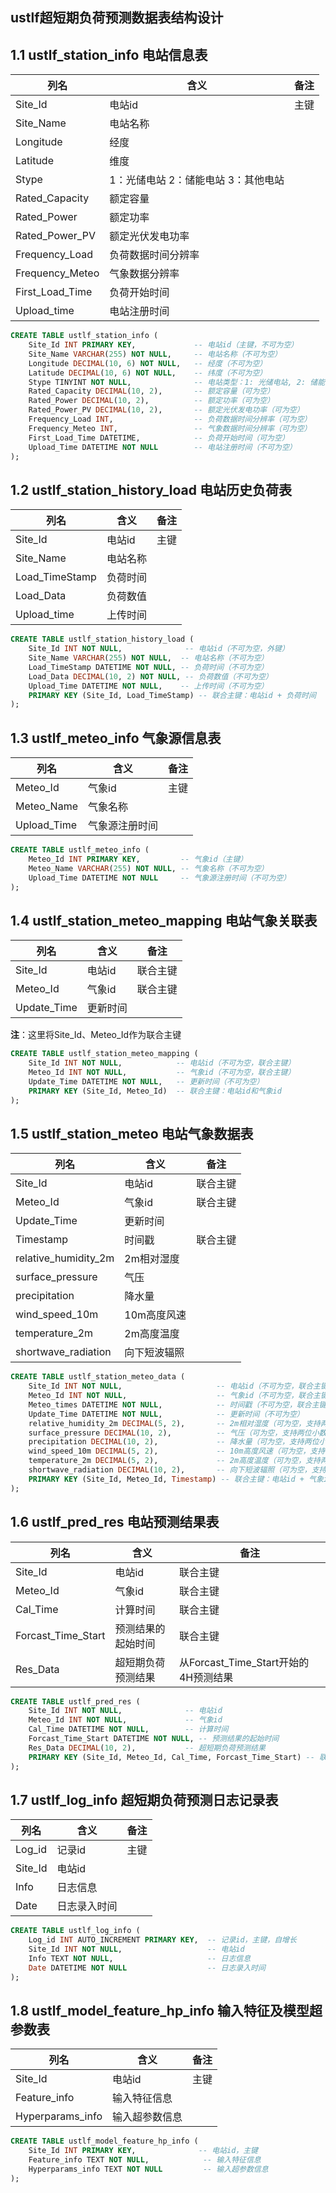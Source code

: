 ## ustlf超短期负荷预测数据表结构设计



## 1.1 ustlf_station_info 电站信息表

| 列名            | 含义                                    | 备注 |
| --------------- | --------------------------------------- | ---- |
| Site_Id         | 电站id                                  | 主键 |
| Site_Name       | 电站名称                                |      |
| Longitude       | 经度                                    |      |
| Latitude        | 维度                                    |      |
| Stype           | 1：光储电站   2：储能电站   3：其他电站 |      |
| Rated_Capacity  | 额定容量                                |      |
| Rated_Power     | 额定功率                                |      |
| Rated_Power_PV  | 额定光伏发电功率                        |      |
| Frequency_Load  | 负荷数据时间分辨率                      |      |
| Frequency_Meteo | 气象数据分辨率                          |      |
| First_Load_Time | 负荷开始时间                            |      |
| Upload_time     | 电站注册时间                            |      |

 

```sql
CREATE TABLE ustlf_station_info (
    Site_Id INT PRIMARY KEY,             -- 电站id（主键，不可为空）
    Site_Name VARCHAR(255) NOT NULL,     -- 电站名称（不可为空）
    Longitude DECIMAL(10, 6) NOT NULL,   -- 经度（不可为空）
    Latitude DECIMAL(10, 6) NOT NULL,    -- 纬度（不可为空）
    Stype TINYINT NOT NULL,              -- 电站类型：1: 光储电站, 2: 储能电站, 3: 其他电站（不可为空）
    Rated_Capacity DECIMAL(10, 2),       -- 额定容量（可为空）
    Rated_Power DECIMAL(10, 2),          -- 额定功率（可为空）
    Rated_Power_PV DECIMAL(10, 2),       -- 额定光伏发电功率（可为空）
    Frequency_Load INT,                  -- 负荷数据时间分辨率（可为空）
    Frequency_Meteo INT,                 -- 气象数据时间分辨率（可为空）
    First_Load_Time DATETIME,            -- 负荷开始时间（可为空）
    Upload_Time DATETIME NOT NULL        -- 电站注册时间（不可为空）
);

```

## 1.2 ustlf_station_history_load 电站历史负荷表

| 列名           | 含义     | 备注 |
| -------------- | -------- | ---- |
| Site_Id        | 电站id   | 主键 |
| Site_Name      | 电站名称 |      |
| Load_TimeStamp | 负荷时间 |      |
| Load_Data      | 负荷数值 |      |
| Upload_time    | 上传时间 |      |

```sql
CREATE TABLE ustlf_station_history_load (
    Site_Id INT NOT NULL,              -- 电站id（不可为空，外键）
    Site_Name VARCHAR(255) NOT NULL,  -- 电站名称（不可为空）
    Load_TimeStamp DATETIME NOT NULL, -- 负荷时间（不可为空）
    Load_Data DECIMAL(10, 2) NOT NULL, -- 负荷数值（不可为空）
    Upload_Time DATETIME NOT NULL,    -- 上传时间（不可为空）
    PRIMARY KEY (Site_Id, Load_TimeStamp) -- 联合主键：电站id + 负荷时间
);

```



## 1.3 ustlf_meteo_info 气象源信息表

| 列名        | 含义           | 备注 |
| ----------- | -------------- | ---- |
| Meteo_Id    | 气象id         | 主键 |
| Meteo_Name  | 气象名称       |      |
| Upload_Time | 气象源注册时间 |      |

```sql
CREATE TABLE ustlf_meteo_info (
    Meteo_Id INT PRIMARY KEY,         -- 气象id（主键）
    Meteo_Name VARCHAR(255) NOT NULL, -- 气象名称（不可为空）
    Upload_Time DATETIME NOT NULL     -- 气象源注册时间（不可为空）
);

```



## 1.4 ustlf_station_meteo_mapping 电站气象关联表

| 列名        | 含义     | 备注     |
| ----------- | -------- | -------- |
| Site_Id     | 电站id   | 联合主键 |
| Meteo_Id    | 气象id   | 联合主键 |
| Update_Time | 更新时间 |          |

**注**：这里将Site_Id、Meteo_Id作为联合主键

```sql
CREATE TABLE ustlf_station_meteo_mapping (
    Site_Id INT NOT NULL,            -- 电站id（不可为空，联合主键）
    Meteo_Id INT NOT NULL,           -- 气象id（不可为空，联合主键）
    Update_Time DATETIME NOT NULL,   -- 更新时间（不可为空）
    PRIMARY KEY (Site_Id, Meteo_Id)  -- 联合主键：电站id和气象id
);
```



## 1.5 ustlf_station_meteo 电站气象数据表

| 列名                 | 含义         | 备注     |
| -------------------- | ------------ | -------- |
| Site_Id              | 电站id       | 联合主键 |
| Meteo_Id             | 气象id       | 联合主键 |
| Update_Time          | 更新时间     |          |
| Timestamp            | 时间戳       | 联合主键 |
| relative_humidity_2m | 2m相对湿度   |          |
| surface_pressure     | 气压         |          |
| precipitation        | 降水量       |          |
| wind_speed_10m       | 10m高度风速  |          |
| temperature_2m       | 2m高度温度   |          |
| shortwave_radiation  | 向下短波辐照 |          |

```sql
CREATE TABLE ustlf_station_meteo_data (
    Site_Id INT NOT NULL,                     -- 电站id（不可为空，联合主键）
    Meteo_Id INT NOT NULL,                    -- 气象id（不可为空，联合主键）
    Meteo_times DATETIME NOT NULL,            -- 时间戳（不可为空，联合主键）
    Update_Time DATETIME NOT NULL,            -- 更新时间（不可为空）
    relative_humidity_2m DECIMAL(5, 2),       -- 2m相对湿度（可为空，支持两位小数）
    surface_pressure DECIMAL(10, 2),          -- 气压（可为空，支持两位小数）
    precipitation DECIMAL(10, 2),             -- 降水量（可为空，支持两位小数）
    wind_speed_10m DECIMAL(5, 2),             -- 10m高度风速（可为空，支持两位小数）
    temperature_2m DECIMAL(5, 2),             -- 2m高度温度（可为空，支持两位小数）
    shortwave_radiation DECIMAL(10, 2),       -- 向下短波辐照（可为空，支持两位小数）
    PRIMARY KEY (Site_Id, Meteo_Id, Timestamp) -- 联合主键：电站id + 气象id + 时间戳
);

```

## 1.6 ustlf_pred_res 电站预测结果表

| 列名               | 含义               | 备注                                 |
| ------------------ | ------------------ | ------------------------------------ |
| Site_Id            | 电站id             | 联合主键                             |
| Meteo_Id           | 气象id             | 联合主键                             |
| Cal_Time           | 计算时间           | 联合主键                             |
| Forcast_Time_Start | 预测结果的起始时间 | 联合主键                             |
| Res_Data           | 超短期负荷预测结果 | 从Forcast_Time_Start开始的4H预测结果 |

```sql
CREATE TABLE ustlf_pred_res (
    Site_Id INT NOT NULL,              -- 电站id
    Meteo_Id INT NOT NULL,             -- 气象id
    Cal_Time DATETIME NOT NULL,        -- 计算时间
    Forcast_Time_Start DATETIME NOT NULL, -- 预测结果的起始时间
    Res_Data DECIMAL(10, 2),           -- 超短期负荷预测结果
    PRIMARY KEY (Site_Id, Meteo_Id, Cal_Time, Forcast_Time_Start) -- 联合主键
);

```

## 1.7 ustlf_log_info 超短期负荷预测日志记录表

| 列名    | 含义         | 备注 |
| ------- | ------------ | ---- |
| Log_id  | 记录id       | 主键 |
| Site_Id | 电站id       |      |
| Info    | 日志信息     |      |
| Date    | 日志录入时间 |      |

```sql
CREATE TABLE ustlf_log_info (
    Log_id INT AUTO_INCREMENT PRIMARY KEY,  -- 记录id，主键，自增长
    Site_Id INT NOT NULL,                   -- 电站id
    Info TEXT NOT NULL,                     -- 日志信息
    Date DATETIME NOT NULL                  -- 日志录入时间
);

```



## 1.8 ustlf_model_feature_hp_info 输入特征及模型超参数表

| 列名             | 含义           | 备注 |
| ---------------- | -------------- | ---- |
| Site_Id          | 电站id         | 主键 |
| Feature_info     | 输入特征信息   |      |
| Hyperparams_info | 输入超参数信息 |      |

```sql
CREATE TABLE ustlf_model_feature_hp_info (
    Site_Id INT PRIMARY KEY,              -- 电站id，主键
    Feature_info TEXT NOT NULL,            -- 输入特征信息
    Hyperparams_info TEXT NOT NULL         -- 输入超参数信息
);

```

